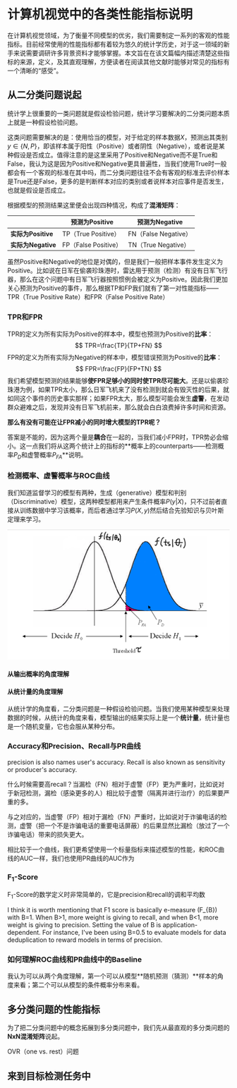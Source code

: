 # 计算机视觉中的各类性能指标说明

在计算机视觉领域，为了衡量不同模型的优劣，我们需要制定一系列的客观的性能指标。目前经常使用的性能指标都有着较为悠久的统计学历史，对于这一领域的新手来说需要调研许多背景资料才能够掌握。本文旨在在该文篇幅内描述清楚这些指标的来源，定义，及其直观理解，方便读者在阅读其他文献时能够对常见的指标有一个清晰的“感受”。

## 从二分类问题说起

统计学上很重要的一类问题就是假设检验问题，统计学习要解决的二分类问题本质上就是一种假设检验问题。

这类问题需要解决的是：使用恰当的模型，对于给定的样本数据$X$，预测出其类别$y\in\{N, P\}$，即该样本属于阳性（Positive）或者阴性（Negative），或者说是某种假设是否成立。值得注意的是这里采用了Positive和Negative而不是True和False，我认为这是因为Positive和Negative更具普遍性，当我们使用True时一般都会有一个客观的标准在其中吗，而二分类问题往往不会有客观的标准去评价样本是True还是False，更多的是判断样本对应的类别或者说样本对应事件是否发生，也就是假设是否成立。

根据模型的预测结果这里便会出现四种情况，构成了**混淆矩阵**：

|                    | **预测为Positive**   | **预测为Negative**   |
| ------------------ | -------------------- | -------------------- |
| **实际为Positive** | TP（True Positive）  | FN（False Negative） |
| **实际为Negative** | FP（False Positive） | TN（True Negative）  |

虽然Positive和Negative的地位是对偶的，但是我们一般把样本事件发生定义为Positive。比如说在日军在偷袭珍珠港时，雷达用于预测（检测）有没有日军飞行器，那么在这个问题中有日军飞行器按照惯例会被定义为Positive。因此我们更加关心预测为Positive的事件，那么根据TP和FP我们就有了第一对性能指标——TPR（True Positive Rate）和FPR（False Positive Rate）

### TPR和FPR

TPR的定义为所有实际为Positive的样本中，模型也预测为Positive的**比率**：
$$
TPR=\frac{TP}{TP+FN}
$$
FPR的定义为所有实际为Negative的样本中，模型错误预测为Positive的**比率**：
$$
FPR=\frac{FP}{FP+TN}
$$
我们希望模型预测的结果能够**使FPR足够小的同时使TPR尽可能大**。还是以偷袭珍珠港为例，如果TPR太小，那么日军飞机来了没有检测到就会有毁灭性的后果，就如同这个事件的历史事实那样；如果FPR太大，那么模型可能会发生**虚警**，在发动群众避难之后，发现并没有日军飞机前来，那么就会白白浪费掉许多时间和资源。

**那么有没有可能在让FPR减小的同时增大模型的TPR呢？**

答案是不能的，因为这两个量是**耦合**在一起的，当我们减小FPR时，TPR势必会缩小。这一点我们将从这两个统计上的指标的**概率上的counterparts——检测概率$P_D$和虚警概率$P_{FA}$**说明。

### 检测概率、虚警概率与ROC曲线

我们知道监督学习的模型有两种，生成（generative）模型和判别（Discriminative）模型，这两种模型都用来产生条件概率$P(y|X)$，只不过前者直接从训练数据中学习该概率，而后者通过学习$P(X, y)$然后结合先验知识与贝叶斯定理来学习。

![image-20211209190412247](./计算机视觉中的各类性能指标说明.assets/image-20211209190412247.png)

#### 从输出概率的角度理解

#### 从统计量的角度理解

从统计学的角度看，二分类问题是一种假设检验问题。当我们使用某种模型来处理数据的时候，从统计的角度来看，模型输出的结果实际上是一个**统计量**，统计量也是一个随机变量，它也会服从某种分布。

### Accuracy和Precision、Recall与PR曲线

precision is also names user's accuracy. Recall is also known as sensitivity or producer's accuracy.

什么时候需要高recall？当漏检（FN）相对于虚警（FP）更为严重时，比如说对于新冠检测，漏检（感染更多的人）相比较于虚警（隔离并进行治疗）的后果要严重的多。

与之对应的，当虚警（FP）相对于漏检（FN）严重时，比如说对于诈骗电话的检测，虚警（把一个不是诈骗电话的重要电话屏蔽）的后果显然比漏检（放过了一个诈骗电话）带来的损失更大。

相比较于一个曲线，我们更希望使用一个标量指标来描述模型的性能，和ROC曲线的AUC一样，我们也使用PR曲线的AUC作为

### F<sub>1</sub>-Score

F<sub>1</sub>-Score的数学定义时非常简单的，它是precision和recall的调和平均数

I think it is worth mentioning that F1 score is basically e-measure (F_{B}) with B=1. When B>1, more weight is giving to recall, and when B<1, more weight is giving to precision. Setting the value of B is application-dependent. For instance, I've been using B=0.5 to evaluate models for data deduplication to reward models in terms of precision.

### 如何理解ROC曲线和PR曲线中的Baseline

我认为可以从两个角度理解，第一个可以从模型**随机预测（猜测）**样本的角度来看；第二个可以从模型的条件概率分布来看。

## 多分类问题的性能指标

为了把二分类问题中的概念拓展到多分类问题中，我们先从最直观的多分类问题的**NxN混淆矩阵**说起。

OVR（one vs. rest）问题

## 来到目标检测任务中



